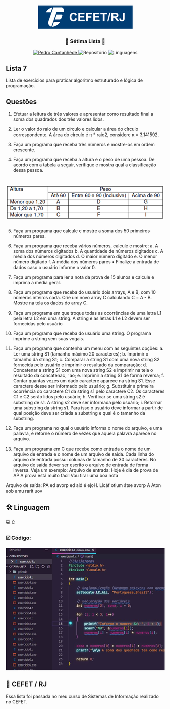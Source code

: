 <h1 align="center">
    <img alt="CEFET/RJ" title="Cefet" src="github/logo.png" width="300px" />
</h1>

<div align="center">
    <h3> 🔵 Sétima Lista 🔵 </h3>
    <a href="https://github.com/PedroCantanhede" target="_blank">
      <img src="https://img.shields.io/static/v1?label=Author&message=PedroCantanhede&color=003d74&style=for-the-badge" target="_blank" alt="Pedro Cantanhêde">
    </a>
    <img src="https://img.shields.io/github/repo-size/PedroCantanhede/setima-lista?color=003d74&style=for-the-badge" alt="Repositório"> 
    <img src="https://img.shields.io/github/languages/count/PedroCantanhede/setima-lista?color=003d74&style=for-the-badge" alt="Linguagens">
</div>

## Lista 7

Lista de exercícios para praticar algoritmo estruturado e lógica de programação.

## Questões

1.	Efetuar a leitura de três valores e apresentar como resultado final a soma dos quadrados dos três valores lidos.

2.	Ler o valor do raio de um círculo e calcular a área do círculo correspondente. A área do círculo é π * raio2, considere π = 3,141592.

3.	Faça um programa que receba três números e mostre-os em ordem crescente.

4.	Faça um programa que receba a altura e o peso de uma pessoa. De acordo com a tabela a seguir, verifique e mostra qual a classificação dessa pessoa. 

<h1 align="center">
    <img alt="Questão" title="Cefet" src="github/tabela.png"/>
</h1>
 
5.	Faça um programa que calcule e mostre a soma dos 50 primeiros números pares.

6.	Faça um programa que receba vários números, calcule e mostre:
a.	A soma dos números digitados
b.	A quantidade de números digitados
c.	A média dos números digitados
d.	O maior número digitado
e.	O menor número digitado
f.	A média dos números pares
•	Finalize a entrada de dados caso o usuário informe o valor 0. 

7.	Faça um programa para ler a nota da prova de 15 alunos e calcule e imprima a média geral.

8.	Faça um programa que receba do usuário dois arrays, A e B, com 10 números inteiros cada. Crie um novo array C calculando C = A - B. Mostre na tela os dados do array C.

9.	Faça um programa em que troque todas as ocorrências de uma letra L1 pela letra L2 em uma string. A string e as letras L1 e L2 devem ser fornecidas pelo usuário 

10.	Faça um programa que receba do usuário uma string. O programa imprime a string sem suas vogais. 

11.	Faça um programa que contenha um menu com as seguintes opções:
a.	Ler uma string S1 (tamanho máximo 20 caracteres);
b.	Imprimir o tamanho da string S1;
c.	Comparar a string S1 com uma nova string S2 fornecida pelo usuário e imprimir o resultado da comparação;
d.	Concatenar a string S1 com uma nova string S2 e imprimir na tela o resultado da concatenac¸ ˜ao;
e.	Imprimir a string S1 de forma reversa;
f.	Contar quantas vezes um dado caractere aparece na string S1. Esse caractere desse ser informado pelo usuário;
g.	Substituir a primeira ocorrência do caractere C1 da string s1 pelo caractere C2. Os caracteres C1 e C2 serão lidos pelo usuário;
h.	Verificar se uma string s2 é substring de s1. A string s2 deve ser informada pelo usuário;
i.	Retornar uma substring da string s1. Para isso o usuário deve informar a partir de qual posição deve ser criada a substring e qual é o tamanho da substring.

12.	Faça um programa no qual o usuário informa o nome do arquivo, e uma palavra, e retorne o número de vezes que aquela palavra aparece no arquivo.

13.	Faça um programa em C que recebe como entrada o nome de um arquivo de entrada e o nome de um arquivo de saída. Cada linha do arquivo de entrada possui colunas de tamanho de 30 caracteres. No arquivo de saída dever ser escrito o arquivo de entrada de forma inversa. Veja um exemplo:
Arquivo de entrada:
Hoje é dia de prova de AP
A prova está muito fácil
Vou tirar uma boa nota

Arquivo de saída: 
PA ed avorp ed aid é ejoH. 
Licáf otium átse avorp A
Aton aob amu rarit uov


## 🛠️ Linguagem

💻 C


### ☑️ Código:

![image](github/codigo.JPG)


## 🌟 CEFET / RJ

Essa lista foi passada no meu curso de Sistemas de Informação realizado no CEFET.

